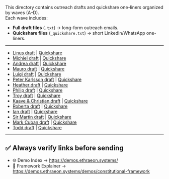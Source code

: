 This directory contains outreach drafts and quickshare one-liners organized by waves (A–D).  
Each wave includes:  
- **Full draft files** (`.txt`) → long-form outreach emails.  
- **Quickshare files** (`_quickshare.txt`) → short LinkedIn/WhatsApp one-liners.  

---
- [Linus draft](WaveA/linus.txt) | [Quickshare](WaveA/linus_quickshare.txt)  
- [Michiel draft](WaveA/michiel.txt) | [Quickshare](WaveA/michiel_quickshare.txt)  
- [Andrea draft](WaveA/andrea.txt) | [Quickshare](WaveA/andrea_quickshare.txt)  
- [Mauro draft](WaveA/mauro.txt) | [Quickshare](WaveA/mauro_quickshare.txt)  
- [Luigi draft](WaveB/luigi.txt) | [Quickshare](WaveB/luigi_quickshare.txt)  
- [Peter Karlsson draft](WaveB/peter.txt) | [Quickshare](WaveB/peter_quickshare.txt)  
- [Heather draft](WaveB/heather.txt) | [Quickshare](WaveB/heather_quickshare.txt)  
- [Philip draft](WaveB/philip.txt) | [Quickshare](WaveB/philip_quickshare.txt)  
- [Troy draft](WaveC/troy.txt) | [Quickshare](WaveC/troy_quickshare.txt)  
- [Kaave & Christian draft](WaveC/kaave_christian.txt) | [Quickshare](WaveC/kaave_christian_quickshare.txt)  
- [Roberta draft](WaveC/roberta.txt) | [Quickshare](WaveC/roberta_quickshare.txt)  
- [Ian draft](WaveC/ian.txt) | [Quickshare](WaveC/ian_quickshare.txt)  
- [Sir Martin draft](WaveD/sir_martin.txt) | [Quickshare](WaveD/sir_martin_quickshare.txt)  
- [Mark Cuban draft](WaveD/mark_cuban.txt) | [Quickshare](WaveD/mark_cuban_quickshare.txt)  
- [Todd draft](WaveD/todd.txt) | [Quickshare](WaveD/todd_quickshare.txt)  
---

## ✅ Always verify links before sending
- 🌐 Demo Index → https://demos.ethraeon.systems/  
- 📑 Framework Explainer → https://demos.ethraeon.systems/demos/constitutional-framework  

